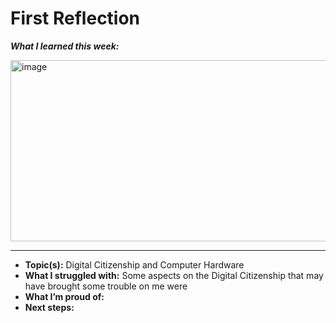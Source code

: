 # First Reflection

***What I learned this week:***

<img width="521" height="290" alt="image" src="https://github.com/user-attachments/assets/29366b43-4147-4263-a638-5ca34d588ae2" />

---
- **Topic(s):** Digital Citizenship and Computer Hardware
- **What I struggled with:** Some aspects on the Digital Citizenship that may have brought some trouble on me were
- **What I’m proud of:**
- **Next steps:**

